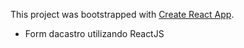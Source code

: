 This project was bootstrapped with [Create React App](https://github.com/facebook/create-react-app).

- Form dacastro utilizando ReactJS


